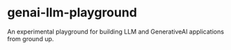 # genai-llm-playground
An experimental playground for building LLM and GenerativeAI applications from ground up.
